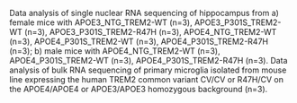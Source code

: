 Data analysis of single nuclear RNA sequencing of hippocampus from a) female mice with APOE3_NTG_TREM2-WT (n=3), APOE3_P301S_TREM2-WT (n=3), APOE3_P301S_TREM2-R47H (n=3), APOE4_NTG_TREM2-WT (n=3), APOE4_P301S_TREM2-WT (n=3), APOE4_P301S_TREM2-R47H (n=3); b) male mice with APOE4_NTG_TREM2-WT (n=3), APOE4_P301S_TREM2-WT (n=3), APOE4_P301S_TREM2-R47H (n=3).
Data analysis of bulk RNA sequencing of primary microglia isolated from mouse line expressing the human TREM2 common variant CV/CV or R47H/CV on the APOE4/APOE4 or APOE3/APOE3 homozygous background (n=3).
